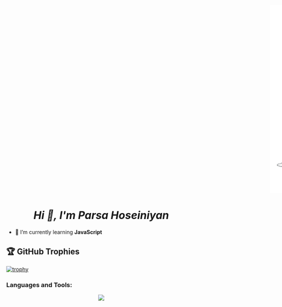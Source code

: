 <img src="coding-boy.gif" style="display:inline-block; margin-left: 700px;">
<strong><em><h1 align="center">Hi 👋, I'm Parsa Hoseiniyan</h1></em></strong>

- 🌱 I’m currently learning **JavaScript**

## 🏆 GitHub Trophies
[![trophy](https://github-profile-trophy.vercel.app/?username=ParsaHoseiniyan&theme=algolia)](https://github.com/ParsaHoseiniyan/github-profile-trophy)

<h3 align="left">Languages and Tools:</h3>
<p align="center">
  <a href="https://skillicons.dev">
    <img src="https://skillicons.dev/icons?i=cpp,html,css,bootstrap,js,materialui,firebase,git,vscode" />
    
  </a>
</p>
